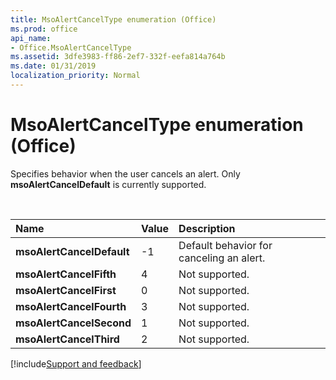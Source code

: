 ```yaml
---
title: MsoAlertCancelType enumeration (Office)
ms.prod: office
api_name:
- Office.MsoAlertCancelType
ms.assetid: 3dfe3983-ff86-2ef7-332f-eefa814a764b
ms.date: 01/31/2019
localization_priority: Normal
---
```



# MsoAlertCancelType enumeration (Office)

Specifies behavior when the user cancels an alert. Only **msoAlertCancelDefault** is currently supported.

<br/>

|Name|Value|Description|
|:-----|:-----|:-----|
|**msoAlertCancelDefault**|-1|Default behavior for canceling an alert.|
|**msoAlertCancelFifth**|4|Not supported.|
|**msoAlertCancelFirst**|0|Not supported.|
|**msoAlertCancelFourth**|3|Not supported.|
|**msoAlertCancelSecond**|1|Not supported.|
|**msoAlertCancelThird**|2|Not supported.|

[!include[Support and feedback](~/includes/feedback-boilerplate.md)]